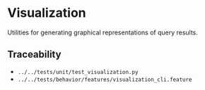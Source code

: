 # Visualization

Utilities for generating graphical representations of query results.

## Traceability

- `../../tests/unit/test_visualization.py`
- `../../tests/behavior/features/visualization_cli.feature`
